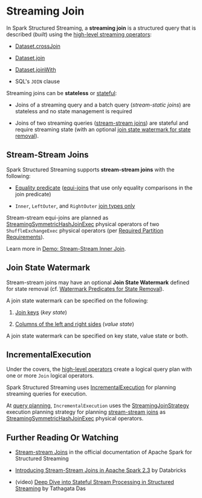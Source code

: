 # Streaming Join

In Spark Structured Streaming, a **streaming join** is a structured query that is described (_built_) using the [high-level streaming operators](../operators/):

* [Dataset.crossJoin](../operators/crossJoin.md)

* [Dataset.join](../operators/join.md)

* [Dataset.joinWith](../operators/joinWith.md)

* SQL's `JOIN` clause

Streaming joins can be **stateless** or [stateful](../stateful-stream-processing/index.md):

* Joins of a streaming query and a batch query (_stream-static joins_) are stateless and no state management is required

* Joins of two streaming queries ([stream-stream joins](#stream-stream-joins)) are stateful and require streaming state (with an optional [join state watermark for state removal](#join-state-watermark)).

## Stream-Stream Joins

Spark Structured Streaming supports **stream-stream joins** with the following:

* [Equality predicate](../execution-planning-strategies/StreamingJoinStrategy.md) ([equi-joins](https://en.wikipedia.org/wiki/Join_(SQL)#Equi-join) that use only equality comparisons in the join predicate)

* `Inner`, `LeftOuter`, and `RightOuter` [join types only](../physical-operators/StreamingSymmetricHashJoinExec.md#supported-join-types)

Stream-stream equi-joins are planned as [StreamingSymmetricHashJoinExec](../physical-operators/StreamingSymmetricHashJoinExec.md) physical operators of two `ShuffleExchangeExec` physical operators (per [Required Partition Requirements](../physical-operators/StreamingSymmetricHashJoinExec.md#requiredChildDistribution)).

Learn more in [Demo: Stream-Stream Inner Join](../demo/stream-stream-inner-join.md).

## Join State Watermark

Stream-stream joins may have an optional **Join State Watermark** defined for state removal (cf. [Watermark Predicates for State Removal](../physical-operators/StreamingSymmetricHashJoinExec.md#stateWatermarkPredicates)).

A join state watermark can be specified on the following:

1. [Join keys](JoinStateWatermarkPredicate.md#JoinStateKeyWatermarkPredicate) (_key state_)

1. [Columns of the left and right sides](JoinStateWatermarkPredicate.md#JoinStateValueWatermarkPredicate) (_value state_)

A join state watermark can be specified on key state, value state or both.

## IncrementalExecution

Under the covers, the [high-level operators](../operators/index.md) create a logical query plan with one or more `Join` logical operators.

Spark Structured Streaming uses [IncrementalExecution](../IncrementalExecution.md) for planning streaming queries for execution.

At [query planning](../IncrementalExecution.md#executedPlan), `IncrementalExecution` uses the [StreamingJoinStrategy](../execution-planning-strategies/StreamingJoinStrategy.md) execution planning strategy for planning [stream-stream joins](#stream-stream-joins) as [StreamingSymmetricHashJoinExec](../physical-operators/StreamingSymmetricHashJoinExec.md) physical operators.

## Further Reading Or Watching

* [Stream-stream Joins](https://spark.apache.org/docs/latest/structured-streaming-programming-guide.html#stream-stream-joins) in the official documentation of Apache Spark for Structured Streaming

* [Introducing Stream-Stream Joins in Apache Spark 2.3](https://databricks.com/blog/2018/03/13/introducing-stream-stream-joins-in-apache-spark-2-3.html) by Databricks

* (video) [Deep Dive into Stateful Stream Processing in Structured Streaming](https://databricks.com/session/deep-dive-into-stateful-stream-processing-in-structured-streaming) by Tathagata Das
